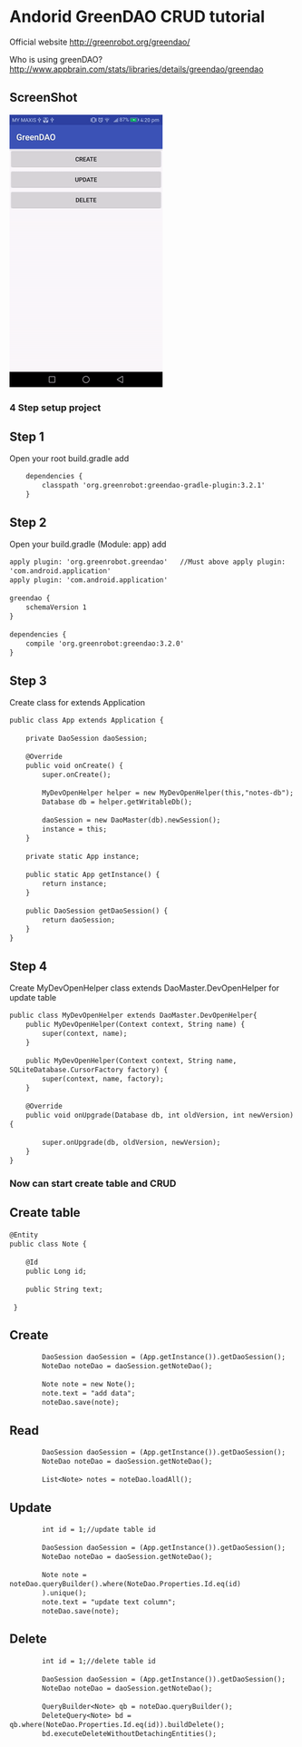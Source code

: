 # Andorid GreenDAO CRUD tutorial

Official website
http://greenrobot.org/greendao/

Who is using greenDAO?
http://www.appbrain.com/stats/libraries/details/greendao/greendao

ScreenShot
----------------
![ScreenShot](https://github.com/cheekiat/GreenDAO/blob/master/screen%20short.gif)

### 4 Step setup project

Step 1
----------------
Open your root build.gradle add
```
    dependencies {
        classpath 'org.greenrobot:greendao-gradle-plugin:3.2.1'
    }
```

Step 2
----------------
Open your build.gradle (Module: app) add
```
apply plugin: 'org.greenrobot.greendao'   //Must above apply plugin: 'com.android.application'
apply plugin: 'com.android.application'

greendao {
    schemaVersion 1
}

dependencies {
    compile 'org.greenrobot:greendao:3.2.0'
}
```

Step 3
----------------
Create class for extends Application
```
public class App extends Application {

    private DaoSession daoSession;

    @Override
    public void onCreate() {
        super.onCreate();

        MyDevOpenHelper helper = new MyDevOpenHelper(this,"notes-db");
        Database db = helper.getWritableDb();

        daoSession = new DaoMaster(db).newSession();
        instance = this;
    }

    private static App instance;

    public static App getInstance() {
        return instance;
    }

    public DaoSession getDaoSession() {
        return daoSession;
    }
}
```

Step 4
----------------
Create MyDevOpenHelper class extends DaoMaster.DevOpenHelper for update table
```
public class MyDevOpenHelper extends DaoMaster.DevOpenHelper{
    public MyDevOpenHelper(Context context, String name) {
        super(context, name);
    }

    public MyDevOpenHelper(Context context, String name, SQLiteDatabase.CursorFactory factory) {
        super(context, name, factory);
    }

    @Override
    public void onUpgrade(Database db, int oldVersion, int newVersion) {

        super.onUpgrade(db, oldVersion, newVersion);
    }
}
```

### Now can start create table and CRUD

Create table
----------------
```
@Entity
public class Note {

    @Id
    public Long id;

    public String text;
    
 }
```


Create
----------------
```
        DaoSession daoSession = (App.getInstance()).getDaoSession();
        NoteDao noteDao = daoSession.getNoteDao();
        
        Note note = new Note();
        note.text = "add data";
        noteDao.save(note);
```

Read
----------------
```
        DaoSession daoSession = (App.getInstance()).getDaoSession();
        NoteDao noteDao = daoSession.getNoteDao();

        List<Note> notes = noteDao.loadAll();
```

Update
----------------
```
        int id = 1;//update table id
        
        DaoSession daoSession = (App.getInstance()).getDaoSession();
        NoteDao noteDao = daoSession.getNoteDao();
        
        Note note = noteDao.queryBuilder().where(NoteDao.Properties.Id.eq(id)
        ).unique();
        note.text = "update text column";
        noteDao.save(note);
```

Delete
----------------
```
        int id = 1;//delete table id
        
        DaoSession daoSession = (App.getInstance()).getDaoSession();
        NoteDao noteDao = daoSession.getNoteDao();
        
        QueryBuilder<Note> qb = noteDao.queryBuilder();
        DeleteQuery<Note> bd = qb.where(NoteDao.Properties.Id.eq(id)).buildDelete();
        bd.executeDeleteWithoutDetachingEntities();
```
